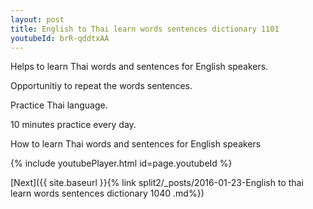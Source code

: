 ```yaml
---
layout: post
title: English to Thai learn words sentences dictionary 1101 
youtubeId: brR-qddtxAA
---
```

 
 
Helps to learn Thai words and sentences for English speakers.

Opportunitiy to repeat the words sentences. 

Practice Thai language. 
 
10 minutes practice every day. 
 
How to learn Thai words and sentences for English speakers 
 
{% include youtubePlayer.html id=page.youtubeId %}
 
 
[Next]({{ site.baseurl }}{% link  split2/_posts/2016-01-23-English to thai learn words sentences dictionary 1040 .md%})
 

